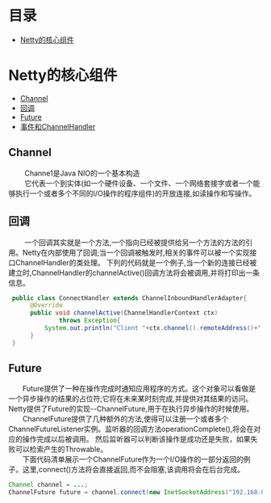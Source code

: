 # 目录* [Netty的核心组件](#Netty的核心组件)# Netty的核心组件* [Channel](#Channel)* [回调](#回调)* [Future](#Future)* [事件和ChannelHandler](#事件和ChannelHandler)## Channel&emsp;&emsp; Channe1是Java NIO的一个基本构造</br>&emsp;&emsp; 它代表一个到实体(如一个硬件设备、一个文件、一个网络套接字或者一个能够执行一个或者多个不同的I/O操作的程序组件)的开放连接,如读操作和写操作。## 回调&emsp;&emsp; 一个回调其实就是一个方法,一个指向已经被提供给另一个方法的方法的引用。Netty在内部使用了回调;当一个回调被触发时,相关的事件可以被一个实现接口ChannelHandler的类处理。下列的代码就是一个例子,当一个新的连接已经被建立时,ChannelHandler的channelActive()回调方法将会被调用,并将打印出一条信息。```java public class ConnectHandler extends ChannelInboundHandlerAdapter{      @Override      public void channelActive(ChannelHandlerContext ctx)              throws Exception{          System.out.println("Client "+ctx.channel().remoteAddress()+" connected");      } } ```## Future&emsp;&emsp;Future提供了一种在操作完成时通知应用程序的方式。这个对象可以看做是一个异步操作的结果的占位符;它将在未来某时刻完成,并提供对其结果的访问。Netty提供了Future的实现--ChannelFuture,用于在执行异步操作的时候使用。</br>&emsp;&emsp;ChannelFuture提供了几种额外的方法,使得可以注册一个或者多个ChannelFutureListener实例。监听器的回调方法operationComplete(),将会在对应的操作完成以后被调用。然后监听器可以判断该操作是成功还是失败，如果失败可以检索产生的Throwable。</br>&emsp;&emsp;下面代码清单展示一个ChannelFuture作为一个I/O操作的一部分返回的例子。这里,connect()方法将会直接返回,而不会阻塞,该调用将会在后台完成。```javaChannel channel = ...;ChannelFuture future = channel.connect(new InetSocketAddress("192.168.0.1",25));//异步的连接到远程节点```